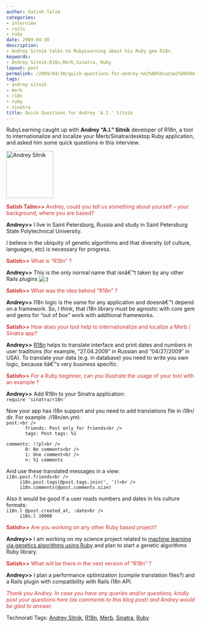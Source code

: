 ```yaml
---
author: Satish Talim
categories:
- interview
- rails
- ruby
date: 2009-04-30
description:
- Andrey Sitnik talks to RubyLearning about his Ruby gem R18n.
keywords:
- Andrey Sitnik,R18n,Merb,Sinatra, Ruby
layout: post
permalink: /2009/04/30/quick-questions-for-andrey-%e2%80%9cai%e2%80%9d-sitnik/
tags:
- andrey sitnik
- merb
- r18n
- ruby
- sinatra
title: Quick Questions for Andrey 'A.I.' Sitnik
---
```


<div>
  <p class="alert">
    RubyLearning caught up with <strong>Andrey &#8220;A.I.&#8221; Sitnik</strong> developer of R18n, a tool to internationalize and localize your Merb/Sinatra/desktop Ruby application, and asked him some quick questions in this interview.
  </p>
  
  <p>
    <img class="alignright" title="Andrey Sitnik" src="http://www.rubylearning.com/images/andrey.jpg" alt="Andrey Sitnik" width="125" height="125" />
  </p>
  
  <p>
    <span style="color:#CC3333;"><strong>Satish Talim>></strong> Andrey, could you tell us something about yourself &#8211; your background, where you are based?</span>
  </p>
  
  <p>
    <strong>Andrey>></strong> I live in Saint Petersburg, Russia and study in Saint Petersburg State Polytechnical University.
  </p>
  
  <p>
    I believe in the ubiquity of genetic algorithms and that diversity (of culture, languages, etc) is necessary for progress.
  </p>
  
  <p>
    <span style="color:#CC3333;"><strong>Satish>></strong> What is &#8220;R18n&#8221; ?</span>
  </p>
  
  <p>
    <strong>Andrey>></strong> This is the only normal name that isnâ€™t taken by any other Rails plugins <img src="http://rubylearning.com/blog/wp-includes/images/smilies/icon_smile.gif" alt=":)" class="wp-smiley" />
  </p>
  
  <p>
    <span style="color:#CC3333;"><strong>Satish>></strong> What was the idea behind &#8220;R18n&#8221; ?</span>
  </p>
  
  <p>
    <strong>Andrey>></strong> I18n logic is the same for any application and doesnâ€™t depend on a framework. So, I think, that i18n library must be agnostic with core gem and gems for &#8220;out of box&#8221; work with additional frameworks.
  </p>
  
  <p>
    <span style="color:#CC3333;"><strong>Satish>></strong> How does your tool help to internationalize and localize a Merb / Sinatra app?</span>
  </p>
  
  <p>
    <strong>Andrey>></strong> <a href="http://r18n.rubyforge.org/">R18n</a> helps to translate interface and print dates and numbers in user traditions (for example, &#8220;27.04.2009&#8221; in Russian and &#8220;04/27/2009&#8243; in USA). To translate your data (e.g. in database) you need to write you own logic, because itâ€™s very business specific.
  </p>
  
  <p>
    <span style="color:#CC3333;"><strong>Satish>></strong> For a Ruby beginner, can you illustrate the usage of your tool with an example ?</span>
  </p>
  
  <p>
    <strong>Andrey>></strong> Add R18n to your Sinatra application:<br /><code>require 'sinatra/r18n'</code>
  </p>
  
  <p>
    Now your app has i18n support and you need to add translations file in i18n/ dir. For example ./i18n/en.yml:<br /><code>post:&lt;br />
       friends: Post only for friends&lt;br />
       tags: Post tags: %1</code>
  </p>
  
  <p>
    <code>comments: !!pl&lt;br />
       0: No comments&lt;br />
       1: One comment&lt;br />
       n: %1 comments</code>
  </p>
  
  <p>
    And use these translated messages in a view:<br /><code>i18n.post.friends&lt;br />
     i18n.post.tags(@post.tags.join(', '))&lt;br />
     i18n.comments(@post.comments.size)</code>
  </p>
  
  <p>
    Also it would be good if a user reads numbers and dates in his culture formats:<br /><code>i18n.l @post.created_at, :date&lt;br />
     i18n.l 10000</code>
  </p>
  
  <p>
    <span style="color:#CC3333;"><strong>Satish>></strong> Are you working on any other Ruby based project?</span>
  </p>
  
  <p>
    <strong>Andrey>></strong> I am working on my science project related to <a href="http://github.com/ai/d2na/tree/master">machine learning via genetics algorithms using Ruby</a> and plan to start a genetic algorithms Ruby library.
  </p>
  
  <p>
    <span style="color:#CC3333;"><strong>Satish>></strong> What will be there in the next version of &#8220;R18n&#8221; ?</span>
  </p>
  
  <p>
    <strong>Andrey>></strong> I plan a performance optimization (compile translation files?) and a Rails plugin with compatibility with Rails I18n API.
  </p>
  
  <p>
    <span style="color:#CC3333;"><em>Thank you Andrey. In case you have any queries and/or questions, kindly post your questions here (as comments to this blog post) and Andrey would be glad to answer.</em></span>
  </p>
</div>

Technorati Tags: <a href="http://technorati.com/tag/Andrey+Sitnik" rel="tag">Andrey Sitnik</a>, <a href="http://technorati.com/tag/R18n" rel="tag">R18n</a>, <a href="http://technorati.com/tag/Merb" rel="tag">Merb</a>, <a href="http://technorati.com/tag/Sinatra" rel="tag">Sinatra</a>, <a href="http://technorati.com/tag/Ruby" rel="tag"> Ruby</a>
